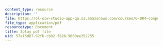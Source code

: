 ```yaml
---
content_type: resource
description: ''
file: https://ol-ocw-studio-app-qa.s3.amazonaws.com/courses/6-004-computation-structures-spring-2017/57a15d8792fbcb02f8285660ee252255_q38KAGAKORk.pdf
file_type: application/pdf
resourcetype: Document
title: 3play pdf file
uid: 57a15d87-92fb-cb02-f828-5660ee252255
---
```

